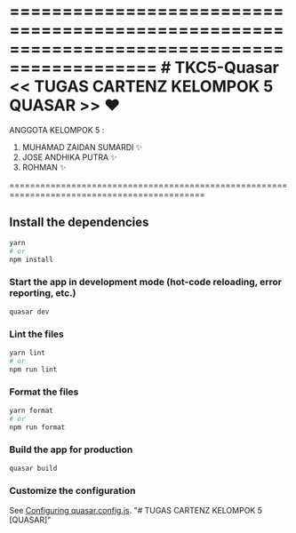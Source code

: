 ============================================================================================
               # TKC5-Quasar << TUGAS CARTENZ KELOMPOK 5 QUASAR >> ❤️                   
============================================================================================
                                                                                        
   ANGGOTA KELOMPOK 5 :                                                                 
                                                                                        
   1. MUHAMAD ZAIDAN SUMARDI ✨
   2. JOSE ANDHIKA PUTRA ✨
   3. ROHMAN ✨

============================================================================================
## Install the dependencies
```bash
yarn
# or
npm install
```

### Start the app in development mode (hot-code reloading, error reporting, etc.)
```bash
quasar dev
```


### Lint the files
```bash
yarn lint
# or
npm run lint
```


### Format the files
```bash
yarn format
# or
npm run format
```



### Build the app for production
```bash
quasar build
```

### Customize the configuration
See [Configuring quasar.config.js](https://v2.quasar.dev/quasar-cli-vite/quasar-config-js).
"# TUGAS CARTENZ KELOMPOK 5 [QUASAR]" 
